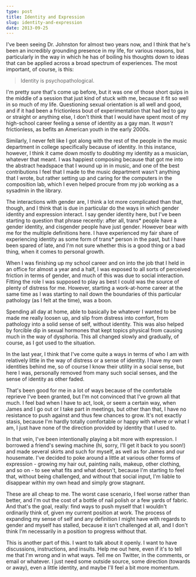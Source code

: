 ```yaml
---
type: post
title: Identity and Expression
slug: identity-and-expression
date: 2013-09-25
---
```


I've been seeing Dr. Johnston for almost two years now, and I think that he's
been an incredibly grounding presence in my life, for various reasons, but
particularly in the way in which he has of boiling his thoughts down to ideas
that can be applied across a broad spectrum of experiences.  The most important,
of course, is this:

> Identity is psychopathological.

I'm pretty sure that's come up before, but it was one of those short quips in
the middle of a session that just kind of stuck with me, because it fit so well
in so much of my life.  Questioning sexual orientation is all well and good, and
if it had been a frictionless bout of experimentation that had led to gay or
straight or anything else, I don't think that I would have spent most of my
high-school career feeling a sense of identity as a gay man.  It *wasn't*
frictionless, as befits an American youth in the early 2000s.

Similarly, I never felt like I got along with the rest of the people in the
music department in college specifically because of identity.  In this instance,
however, I think it came down mostly to *doubting* my identity as a musician,
whatever that meant.  I was happiest composing because that got me into the
abstract headspace that I wound up in in music, and one of the best
contributions I feel that I made to the music department wasn't anything that I
wrote, but rather setting up and caring for the computers in the composition
lab, which I even helped procure from my job working as a sysadmin in the
library.

The interactions with gender are, I think a lot more complicated than that,
though, and I think that is due in particular do the ways in which gender
identity and expression interact.  I say gender identity here, but I've been
starting to question that phrase recently: after all, trans\* people have a
gender identity, and cisgender people have just gender.  However bear with me
for the multiple definitions here.  I have experienced my fair share of
experiencing identity as some form of trans\* person in the past, but I have
been spared of late, and I'm not sure whether this is a good thing or a bad
thing, when it comes to personal growth.

When I was finishing up my school career and on into the job that I held in an
office for almost a year and a half, I was exposed to all sorts of perceived
friction in terms of gender, and much of this was due to social interaction.
Fitting the role I was supposed to play as best I could was the source of plenty
of distress for me.  However, starting a work-at-home career at the same time as
I was starting to nail down the boundaries of this particular pathology (as I
felt at the time), was a boon.

Spending all day at home, able to basically be whatever I wanted to be made me
really loosen up, and slip from distress into comfort, from pathology into a
solid sense of self, without identity.  This was also helped by forcible dip in
sexual hormones that kept topics physical from causing much in the way of
dysphoria.  This all changed slowly and gradually, of course, as I got used to
the situation.

In the last year, I think that I've come quite a ways in terms of who I am with
relatively little in the way of distress or a sense of identity.  I have my own
identities behind me, so of course I know their utility in a social sense, but
here I was, personally removed from many such social senses, and the sense of
identity as other faded.

That's been good for me in a lot of ways because of the comfortable reprieve
I've been granted, but I'm not convinced that I've grown all that much.  I feel
bad when I have to act, look, or seem a certain way, when James and I go out or
I take part in meetings, but other than that, I have no resistance to push
against and thus few chances to grow.  It's not exactly stasis, because I'm
hardly totally comfortable or happy with where or what I am, I just have none of
the direction provided by identity that I used to.

In that vein, I've been intentionally playing a bit more with expression.  I
borrowed a friend's sewing machine (hi, sorry, I'll get it back to you soon!)
and made several skirts and such for myself, as well as for James and our
housemate.  I've decided to poke around a little at various other forms of
expression - growing my hair out, painting nails, makeup, other clothing, and so
on - to see what fits and what doesn't, because I'm starting to feel that,
without being challenged, and without that social input, I'm liable to disappear
within my own head and simply grow stagnant.

These are all cheap to me.  The worst case scenario, I feel worse rather than
better, and I'm out the cost of a bottle of nail polish or a few yards of
fabric.  And that's the goal, really: find ways to push myself that I wouldn't
ordinarily think of, given my current position at work.  The process of
expanding my sense of self and any definition I might have with regards to
gender and myself has stalled, because it isn't challenged at all, and I don't
think I'm necessarily in a position to progress without that.

This is another part of this.  I want to talk about it openly.  I want to have
discussions, instructions, and insults.  Help me out here, even if it's to tell
me that I'm wrong and in what ways.  Tell me on Twitter, in the comments, or
email or whatever.  I just need some outside source, some direction (towards or
away), even a little identity, and maybe I'll feel a bit more momentum.
